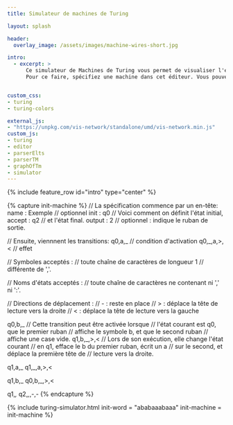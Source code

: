 ```yaml
---
title: Simulateur de machines de Turing

layout: splash

header:
  overlay_image: /assets/images/machine-wires-short.jpg

intro: 
  - excerpt: >
      Ce simulateur de Machines de Turing vous permet de visualiser l'exécution d'une machine de Turing *déterministe* manipulant un nombre arbitraire de rubans *bi-infinis*.
      Pour ce faire, spécifiez une machine dans cet éditeur. Vous pouvez par exemple modifier l'exemple ci-dessous.


custom_css:
- turing
- turing-colors

external_js:
- "https://unpkg.com/vis-network/standalone/umd/vis-network.min.js"
custom_js:
- turing
- editor
- parserElts
- parserTM
- graphOfTm
- simulator
---
```

{% include feature_row id="intro" type="center" %}

{% capture init-machine %}
// La spécification commence par un en-tête:
name   : Exemple // optionnel 
init   : q0      // Voici comment on définit l'état initial,
accept : q2      // et l'état final.
output : 2       // optionnel : indique le ruban de sortie. 

// Ensuite, viennnent les transitions:
q0,a,_     // condition d'activation
q0,_,a,>,< // effet

// Symboles acceptés :
//   toute chaîne de caractères de longueur 1
//   différente de ','.

// Noms d'états acceptés :
//   toute chaîne de caractères ne contenant ni ',' ni ':'.

// Directions de déplacement :
//   - : reste en place
//   > : déplace la tête de lecture vers la droite
//   < : déplace la tête de lecture vers la gauche

q0,b,_     // Cette transition peut être activée lorsque
           // l'état courant est q0, que le premier ruban
           // affiche le symbole b, et que le second ruban 
           // affiche une case vide. 
q1,b,_,>,< // Lors de son exécution, elle change l'état courant
           // en q1, efface le b du premier ruban, écrit un a 
           // sur le second, et déplace la première tête de 
           // lecture vers la droite.

q1,a,_
q1,_,a,>,<

q1,b,_
q0,b,_,>,<

q1,_,_
q2,_,_,-,-
{% endcapture %}

{% include turing-simulator.html init-word = "ababaaabaaa" init-machine = init-machine %}
